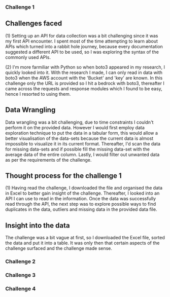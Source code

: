 ### Challenge 1

## Challenges faced 

(1) Setting up an API for data collection was a bit challenging since it was my first API encounter. I spent most of the time attempting to learn about APIs which turned into a rabbit hole journey, because every documentation suggested a different API to be used, so I was exploring the syntax of the commonly used APIs.

(2) I'm more farmiliar with Python so when boto3 appeared in my research, I quickly looked into it. With the research I made, I can only read in data with boto3 when the AWS account with the 'Bucket' and 'key' are known. In this challenge only the URL is provided so I hit a bedrock with boto3, thereafter I came across the requests and response modules which I found to be easy, hence I resorted to using them.

## Data Wrangling

 Data wrangling was a bit challenging, due to time constraints I couldn't perform it on the provided data. However I would first employ data exploration technique to put the data in a tabular form, this would allow a better visualisation of the data-sets because the current data is almost impossible to visualize it in its current format. Thereafter, I'd scan the data for missing data-sets and if possible fill the missing data-set with the average data of the entire column. Lastly, I would filter out unwanted data as per the requirements of the challenge.

## Thought process for the challenge 1

(1) Having read the challenge, I downloaded the file and organised the data in Excel to better gain insight of the challenge. Thereafter, I looked into an API I can use to read in the information. Once the data was successfully read through the API, the next step was to explore possible ways to find duplicates in the data, outliers and missing data in the provided data file.

## Insight into the data

The challenge was a bit vague at first, so I downloaded the Excel file, sorted the data and put it into a table. It was only then that certain aspects of the challenge surfaced and the challenge made sense.

### Challenge 2

### Challenge 3

### Challenge 4

